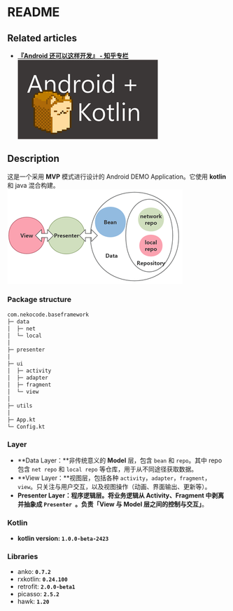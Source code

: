 # README

## Related articles
- [**『Android 还可以这样开发』 - 知乎专栏**](http://zhuanlan.zhihu.com/kotandroid)  
![](art/logo.png)

## Description
这是一个采用 **MVP** 模式进行设计的 Android DEMO Application。它使用 **kotlin** 和 java 混合构建。
![](art/layer.png)

### Package structure
```
com.nekocode.baseframework
├─ data
│  ├─ net
│  └─ local
│ 
├─ presenter
│ 
├─ ui
│  ├─ activity
│  ├─ adapter
│  ├─ fragment
│  └─ view
│ 
├─ utils
│ 
├─ App.kt
└─ Config.kt
```

### Layer
- **Data Layer：**非传统意义的 **Model** 层，包含 `bean` 和 `repo`。其中 repo 包含 `net repo` 和 `local repo` 等仓库，用于从不同途径获取数据。
- **View Layer：**视图层，包括各种 `activity`，`adapter`，`fragment`，`view`。只关注与用户交互，以及视图操作（动画、界面输出、更新等）。
- **Presenter Layer：**程序逻辑层。将业务逻辑从 Activity、Fragment 中剥离并抽象成 `Presenter `。负责**「View 与 Model 层之间的控制与交互」**。



### Kotlin
- **kotlin version: `1.0.0-beta-2423`**


### Libraries
- anko: **`0.7.2`**
- rxkotlin: **`0.24.100`**
- retrofit: **`2.0.0-beta1`**
- picasso: **`2.5.2`**
- hawk: **`1.20`**

